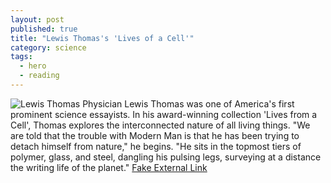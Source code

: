 ```yaml
---
layout: post
published: true
title: "Lewis Thomas's 'Lives of a Cell'"
category: science
tags: 
  - hero
  - reading
---
```


![Lewis Thomas](http://www.greatthoughtstreasury.com/sites/default/files/thomasweb[1].jpg)
Physician Lewis Thomas was one of America's first prominent science essayists. In his award-winning collection 'Lives from a Cell', Thomas explores the interconnected nature of all living things. "We are told that the trouble with Modern Man is that he has been trying to detach himself from nature," he begins. "He sits in the topmost tiers of polymer, glass, and steel, dangling his pulsing legs, surveying at a distance the writing life of the planet."
[Fake External Link](www.theraptorlab.com)